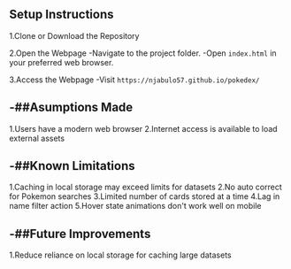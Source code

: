 ## Setup Instructions

1.Clone or Download the Repository

2.Open the Webpage
-Navigate to the project folder.
-Open `index.html` in your preferred web browser.

3.Access the Webpage
-Visit `https://njabulo57.github.io/pokedex/`



-##Asumptions Made
-
1.Users have a modern web browser
2.Internet access is available to load external assets


-##Known Limitations
-
1.Caching in local storage may exceed limits for datasets
2.No auto correct for Pokemon searches
3.Limited number of cards stored at a time
4.Lag in name filter action
5.Hover state animations don't work well on mobile


-##Future Improvements
-
1.Reduce reliance on local storage for caching large datasets



